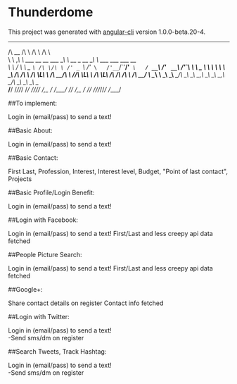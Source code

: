 # Thunderdome

This project was generated with [angular-cli](https://github.com/angular/angular-cli) version 1.0.0-beta.20-4.



 __     __                            __                    __                                  
/\ \__ /\ \                          /\ \                  /\ \                                 
\ \ ,_\\ \ \___    __  __    ___     \_\ \      __   _ __  \_\ \     ___     ___ ___       __   
 \ \ \/ \ \  _ `\ /\ \/\ \ /' _ `\   /'_` \   /'__`\/\`'__\/'_` \   / __`\ /' __` __`\   /'__`\ 
  \ \ \_ \ \ \ \ \\ \ \_\ \/\ \/\ \ /\ \L\ \ /\  __/\ \ \//\ \L\ \ /\ \L\ \/\ \/\ \/\ \ /\  __/ 
   \ \__\ \ \_\ \_\\ \____/\ \_\ \_\\ \___,_\\ \____\\ \_\\ \___,_\\ \____/\ \_\ \_\ \_\\ \____\
    \/__/  \/_/\/_/ \/___/  \/_/\/_/ \/__,_ / \/____/ \/_/ \/__,_ / \/___/  \/_/\/_/\/_/ \/____/
                                                                                                



##To implement: 

Login in (email/pass) to send a text!


##Basic About: 

Login in (email/pass) to send a text!


##Basic Contact: 

First Last, Profession, Interest, Interest level, Budget, "Point of last contact", Projects


##Basic Profile/Login Benefit: 

Login in (email/pass) to send a text!


##Login with Facebook: 

Login in (email/pass) to send a text!
First/Last and less creepy api data fetched                                                                                                


##People Picture Search: 

Login in (email/pass) to send a text!
First/Last and less creepy api data fetched                                                                                                


##Google+: 

Share contact details on register
Contact info fetched


##Login with Twitter: 

Login in (email/pass) to send a text!                                                                                                
-Send sms/dm on register


##Search Tweets, Track Hashtag: 

Login in (email/pass) to send a text!                                                                                                
-Send sms/dm on register
